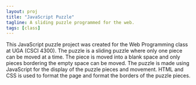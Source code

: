 ```yaml
---
layout: proj
title: "JavaScript Puzzle"
tagline: A sliding puzzle programmed for the web.
tags: [class]
---
```


This JavaScript puzzle project was created for the Web Programming class at UGA (CSCI 4300). The puzzle is a sliding puzzle where only one piece can be moved at a time. The piece is moved into a blank space and only pieces bordering the empty space can be moved. The puzzle is made using JavaScript for the display of the puzzle pieces and movement. HTML and CSS is used to format the page and format the borders of the puzzle pieces.
